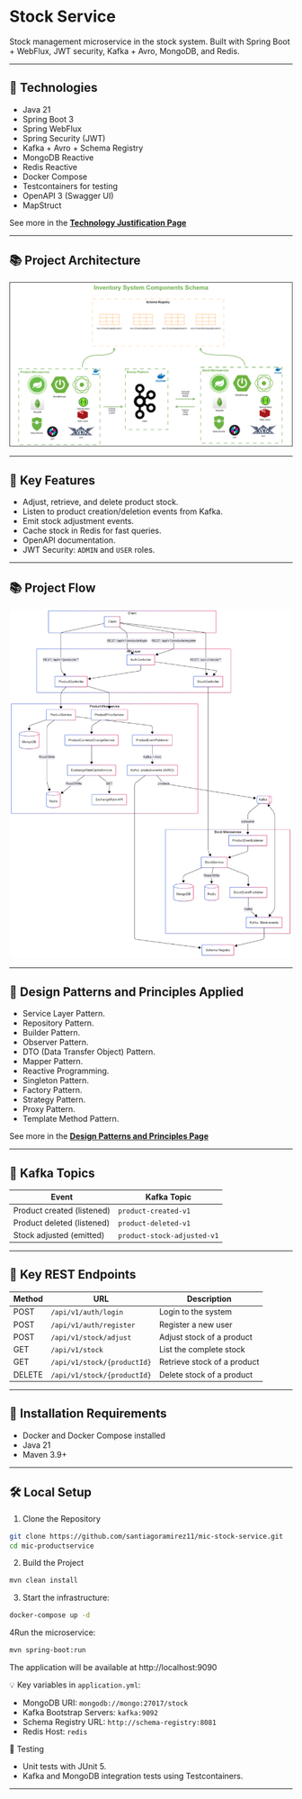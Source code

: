 # Stock Service

Stock management microservice in the stock system. Built with Spring Boot + WebFlux, JWT security, Kafka + Avro, MongoDB, and Redis.

---

## 🔄 Technologies

- Java 21
- Spring Boot 3
- Spring WebFlux
- Spring Security (JWT)
- Kafka + Avro + Schema Registry
- MongoDB Reactive
- Redis Reactive
- Docker Compose
- Testcontainers for testing
- OpenAPI 3 (Swagger UI)
- MapStruct

See more in the **[Technology Justification Page](docs/technology.md)**

---

## 📚 Project Architecture
<img src="docs/architecture/ArchitectureComponent.png" alt="Component">

---

## 🚀 Key Features

- Adjust, retrieve, and delete product stock.
- Listen to product creation/deletion events from Kafka.
- Emit stock adjustment events.
- Cache stock in Redis for fast queries.
- OpenAPI documentation.
- JWT Security: `ADMIN` and `USER` roles.

---

## 📚 Project Flow
<img src="docs/architecture/Flow.png" alt="Flow">

---

## 🔄 Design Patterns and Principles Applied

- Service Layer Pattern.
- Repository Pattern.
- Builder Pattern.
- Observer Pattern.
- DTO (Data Transfer Object) Pattern.
- Mapper Pattern.
- Reactive Programming.
- Singleton Pattern.
- Factory Pattern.
- Strategy Pattern.
- Proxy Pattern.
- Template Method Pattern.

See more in the **[Design Patterns and Principles Page](docs/design-patterns.md)**

---

## 🐘 Kafka Topics

| Event                            | Kafka Topic                        |
|----------------------------------|------------------------------------|
| Product created (listened)       | `product-created-v1`               |
| Product deleted (listened)       | `product-deleted-v1`               |
| Stock adjusted (emitted)         | `product-stock-adjusted-v1` |

---
## 🔗 Key REST Endpoints

| Method | URL                                    | Description                      |
|--------|----------------------------------------|----------------------------------|
| POST   | `/api/v1/auth/login`                   | Login to the system              |
| POST   | `/api/v1/auth/register`                | Register a new user              |
| POST   | `/api/v1/stock/adjust`                 | Adjust stock of a product        |
| GET    | `/api/v1/stock`                        | List the complete stock          |
| GET    | `/api/v1/stock/{productId}`            | Retrieve stock of a product      |
| DELETE | `/api/v1/stock/{productId}`            | Delete stock of a product        |
   
---

## 📆 Installation Requirements

- Docker and Docker Compose installed
- Java 21
- Maven 3.9+

---

## 🛠️ Local Setup

1. Clone the Repository
```bash
git clone https://github.com/santiagoramirez11/mic-stock-service.git
cd mic-productservice
```

2. Build the Project
```bash
mvn clean install
```

3. Start the infrastructure:

```bash
docker-compose up -d
```

4Run the microservice:

```bash
mvn spring-boot:run
```

The application will be available at http://localhost:9090

💡 Key variables in `application.yml`:
- MongoDB URI: `mongodb://mongo:27017/stock`
- Kafka Bootstrap Servers: `kafka:9092`
- Schema Registry URL: `http://schema-registry:8081`
- Redis Host: `redis`

🧪 Testing
- Unit tests with JUnit 5.
- Kafka and MongoDB integration tests using Testcontainers.


---